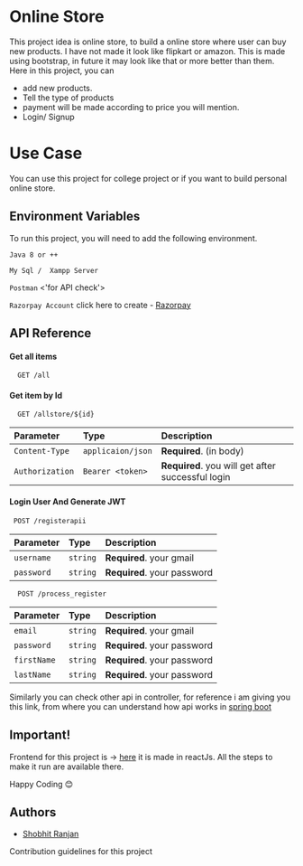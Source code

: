 
# Online Store

This project idea is online store, to build a online store where
user can buy new products. I have not made it look like flipkart
or amazon. This is made using bootstrap, in future it may look like
that or more better than them.
Here in this project, you can 
* add new products.
* Tell the type of products
* payment will be made according to price you will mention.
* Login/ Signup

# Use Case

You can use this project for college project or if you want to build
personal online store.

## Environment Variables

To run this project, you will need to add the following environment.

`Java 8 or ++`

`My Sql /  Xampp Server`

`Postman`  <'for API check'>

`Razorpay Account` click here to create - [Razorpay](https://razorpay.com/)


## API Reference

#### Get all items

```http
  GET /all
```

#### Get item by Id

```http
  GET /allstore/${id}
```

| Parameter | Type     | Description                       |
| :-------- | :------- | :-------------------------------- |
| `Content-Type` | `applicaion/json` | **Required**. (in body) |
| `Authorization`      | `Bearer <token>` | **Required**. you will get after successful login |

#### Login User And Generate JWT

 ```http
  POST /registerapii
```

| Parameter | Type     | Description                       |
| :-------- | :------- | :-------------------------------- |
| `username` | `string` | **Required**. your gmail |
| `password`      | `string` | **Required**. your password |


 ```http
   POST /process_register
  ```

| Parameter | Type     | Description                       |
| :-------- | :------- | :-------------------------------- |
| `email` | `string` | **Required**. your gmail |
| `password`      | `string` | **Required**. your password |
| `firstName`      | `string` | **Required**. your password |
| `lastName`      | `string` | **Required**. your password |


Similarly you can check other api in controller, for reference i am giving you this link, from where you can understand how api works in [spring boot](https://spring.io/guides/tutorials/rest/)

## Important!

Frontend for this project is -> [here](https://github.com/shobhitRanjann/onlineStore-reactJs)
it is made in reactJs. All the steps to make it run are available there.

Happy Coding 😊



## Authors

- [Shobhit Ranjan](https://github.com/shobhitRanjann/)

Contribution guidelines for this project